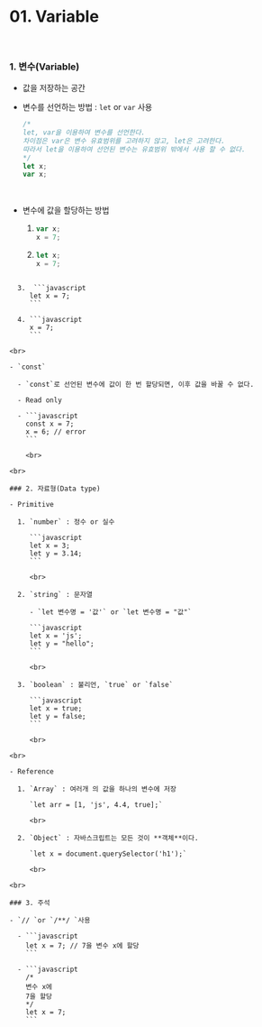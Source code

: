 # 01. Variable

<br>

### 1. 변수(Variable)

- 값을 저장하는 공간

- 변수를 선언하는 방법 : `let` or `var` 사용

  ```javascript
  /*
  let, var을 이용하여 변수를 선언한다.
  차이점은 var은 변수 유효범위를 고려하지 않고, let은 고려한다.
  따라서 let을 이용하여 선언된 변수는 유효범위 밖에서 사용 할 수 없다.
  */
  let x;
  var x;
  ```

<br>

- 변수에 값을 할당하는 방법

  1. ```javascript
     var x;
     x = 7;
     ```

  2. ```javascript
     let x;
     x = 7;
```
     
  3.  ```javascript
     let x = 7;
     ```
   
  4. ```javascript
     x = 7;
     ```

<br>

- `const`

  - `const`로 선언된 변수에 값이 한 번 할당되면, 이후 값을 바꿀 수 없다.

  - Read only

  - ```javascript
    const x = 7;
    x = 6; // error
    ```

    <br>

<br>

### 2. 자료형(Data type)

- Primitive

  1. `number` : 정수 or 실수

     ```javascript
     let x = 3;
     let y = 3.14;
     ```

     <br>

  2. `string` : 문자열

     - `let 변수명 = '값'` or `let 변수명 = "값"`

     ```javascript
     let x = 'js';
     let y = "hello";
     ```

     <br>

  3. `boolean` : 불리언, `true` or `false`

     ```javascript
     let x = true;
     let y = false;
     ```

     <br>

<br>

- Reference

  1. `Array` : 여러개 의 값을 하나의 변수에 저장

     `let arr = [1, 'js', 4.4, true];`

     <br>

  2. `Object` : 자바스크립트는 모든 것이 **객체**이다.

     `let x = document.querySelector('h1');`

     <br>

<br>

### 3. 주석

- `// `or `/**/ `사용

  - ```javascript
    let x = 7; // 7을 변수 x에 할당
    ```

  - ```javascript
    /*
    변수 x에
    7을 할당
    */
    let x = 7;
    ```

  

